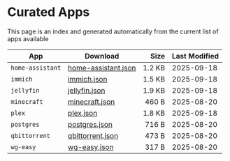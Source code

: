 # Curated Apps

This page is an index and generated automatically from the current list of apps available

<!-- curated:index:start -->
| App | Download | Size | Last Modified |
|---|---|---:|---|
| `home-assistant` | [home-assistant.json](/install-scripts/home-assistant.json) | 1.2 KB | 2025-09-18 |
| `immich` | [immich.json](/install-scripts/immich.json) | 1.5 KB | 2025-09-18 |
| `jellyfin` | [jellyfin.json](/install-scripts/jellyfin.json) | 1.9 KB | 2025-09-18 |
| `minecraft` | [minecraft.json](/install-scripts/minecraft.json) | 460 B | 2025-08-20 |
| `plex` | [plex.json](/install-scripts/plex.json) | 1.8 KB | 2025-09-18 |
| `postgres` | [postgres.json](/install-scripts/postgres.json) | 716 B | 2025-08-20 |
| `qbittorrent` | [qbittorrent.json](/install-scripts/qbittorrent.json) | 473 B | 2025-08-20 |
| `wg-easy` | [wg-easy.json](/install-scripts/wg-easy.json) | 317 B | 2025-08-20 |
<!-- curated:index:end -->

